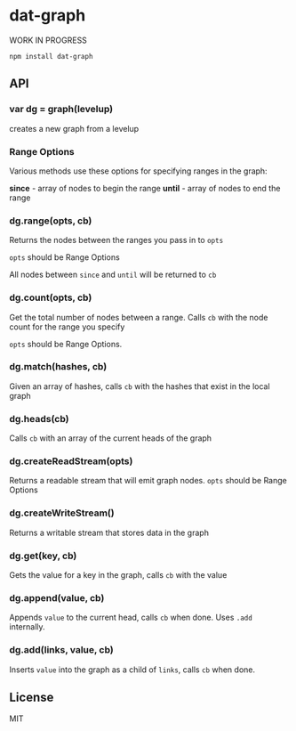 # dat-graph

WORK IN PROGRESS

```
npm install dat-graph
```

## API

### var dg = graph(levelup)

creates a new graph from a levelup

### Range Options

Various methods use these options for specifying ranges in the graph:

**since** - array of nodes to begin the range
**until** - array of nodes to end the range

### dg.range(opts, cb)

Returns the nodes between the ranges you pass in to `opts`

`opts` should be Range Options

All nodes between `since` and `until` will be returned to `cb`

### dg.count(opts, cb)

Get the total number of nodes between a range. Calls `cb` with the node count for the range you specify

`opts` should be Range Options.

### dg.match(hashes, cb)

Given an array of hashes, calls `cb` with the hashes that exist in the local graph

### dg.heads(cb)

Calls `cb` with an array of the current heads of the graph

### dg.createReadStream(opts)

Returns a readable stream that will emit graph nodes. `opts` should be Range Options

### dg.createWriteStream()

Returns a writable stream that stores data in the graph

### dg.get(key, cb)

Gets the value for a key in the graph, calls `cb` with the value

### dg.append(value, cb)

Appends `value` to the current head, calls `cb` when done. Uses `.add` internally.

### dg.add(links, value, cb)

Inserts `value` into the graph as a child of `links`, calls `cb` when done.

## License

MIT
